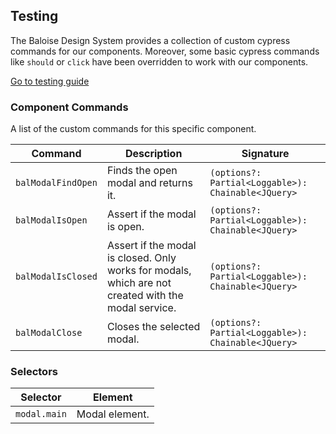 ## Testing

The Baloise Design System provides a collection of custom cypress commands for our components. Moreover, some basic cypress commands like `should` or `click` have been overridden to work with our components.

<a class="sb-unstyled button is-primary" href="../?path=/docs/development-testing--page">Go to testing guide</a>

<!-- START: human documentation -->



<!-- END: human documentation -->

### Component Commands

A list of the custom commands for this specific component.

| Command            | Description                                                                                         | Signature                                          |
| ------------------ | --------------------------------------------------------------------------------------------------- | -------------------------------------------------- |
| `balModalFindOpen` | Finds the open modal and returns it.                                                                | `(options?: Partial<Loggable>): Chainable<JQuery>` |
| `balModalIsOpen`   | Assert if the modal is open.                                                                        | `(options?: Partial<Loggable>): Chainable<JQuery>` |
| `balModalIsClosed` | Assert if the modal is closed. Only works for modals, which are not created with the modal service. | `(options?: Partial<Loggable>): Chainable<JQuery>` |
| `balModalClose`    | Closes the selected modal.                                                                          | `(options?: Partial<Loggable>): Chainable<JQuery>` |


### Selectors

| Selector     | Element        |
| ------------ | -------------- |
| `modal.main` | Modal element. |

